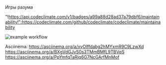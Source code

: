 Игры разума

"!https://api.codeclimate.com/v1/badges/a99a88d28ad37a79dbf6/maintainability!":https://codeclimate.com/github/codeclimate/codeclimate/maintainability

![example workflow](https://github.com/casder-succ/frontend-project-lvl1/.github/workflows/github-actions-demo.yml)

Asciinema:
https://asciinema.org/a/xyOlffdabg2hMYxmR9C9LzwXd
https://asciinema.org/a/BXgVdGJvS0s3TMmBMfL9TBVqS
https://asciinema.org/a/PpYmfqTaRjq6G7NcGArfMnMof
